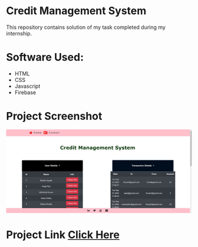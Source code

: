 # Credit Management System

This repository contains solution of my task completed during my internship.

# Software Used:
- HTML
- CSS
- Javascript
- Firebase

# Project Screenshot
<img src="credit.JPG">

# Project Link <a href="https://khushigujrati.000webhostapp.com/">Click Here</a>